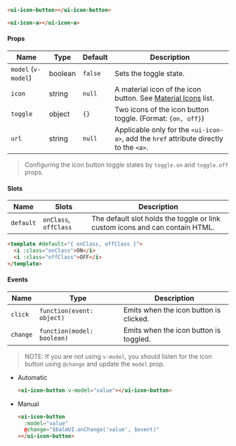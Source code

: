 ```html
<ui-icon-button></ui-icon-button>

<ui-icon-a></ui-icon-a>
```

#### Props

| Name                | Type    | Default | Description                                                                            |
| ------------------- | ------- | ------- | -------------------------------------------------------------------------------------- |
| `model` (`v-model`) | boolean | `false` | Sets the toggle state.                                                                 |
| `icon`              | string  | `null`  | A material icon of the icon button. See [Material Icons](/#/icons) list.               |
| `toggle`            | object  | `{}`    | Two icons of the icon button toggle. (Format: `{on, off}`)                             |
| `url`               | string  | `null`  | Applicable only for the `<ui-icon-a>`, add the `href` attribute directly to the `<a>`. |

> Configuring the icon button toggle states by `toggle.on` and `toggle.off` props.

#### Slots

| Name      | Slots                 | Description                                                                  |
| --------- | --------------------- | ---------------------------------------------------------------------------- |
| `default` | `onClass`, `offClass` | The default slot holds the toggle or link custom icons and can contain HTML. |

```html
<template #default="{ onClass, offClass }">
  <i :class="onClass">ON</i>
  <i :class="offClass">OFF</i>
</template>
```

#### Events

| Name     | Type                       | Description                            |
| -------- | -------------------------- | -------------------------------------- |
| `click`  | `function(event: object)`  | Emits when the icon button is clicked. |
| `change` | `function(model: boolean)` | Emits when the icon button is toggled. |

> NOTE: If you are not using `v-model`, you should listen for the icon button using `@change` and update the `model` prop.

- Automatic
  ```html
  <ui-icon-button v-model="value"></ui-icon-button>
  ```
- Manual
  ```html
  <ui-icon-button
    :model="value"
    @change="$balmUI.onChange('value', $event)"
  ></ui-icon-button>
  ```
